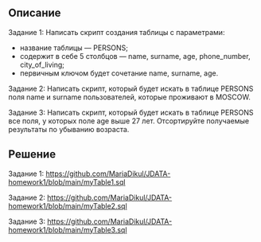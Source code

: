 ## Описание
Задание 1: Написать скрипт создания таблицы с параметрами:
- название таблицы — PERSONS;
- содержит в себе 5 столбцов — name, surname, age, phone_number, city_of_living;
- первичным ключом будет сочетание name, surname, age.

Задание 2: Написать скрипт, который будет искать в таблице PERSONS поля name и surname пользователей, которые проживают в MOSCOW.  

Задание 3: Написать скрипт, который будет искать в таблице PERSONS все поля, у которых поле age выше 27 лет. Отсортируйте получаемые результаты по убыванию возраста.

## Решение
Задание 1: https://github.com/MariaDikul/JDATA-homework1/blob/main/myTable1.sql

Задание 2: https://github.com/MariaDikul/JDATA-homework1/blob/main/myTable2.sql

Задание 3: https://github.com/MariaDikul/JDATA-homework1/blob/main/myTable3.sql
